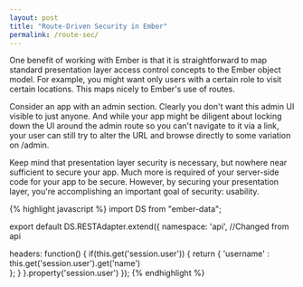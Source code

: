 ```yaml
---
layout: post
title: "Route-Driven Security in Ember"
permalink: /route-sec/
---
```


One benefit of working with Ember is that it is straightforward to map standard presentation layer access control concepts to the Ember object model. For example, you might want only users with a certain role to visit certain locations. This maps nicely to Ember's use of routes.

Consider an app with an admin section. Clearly you don't want this admin UI visible to just anyone. And while your app might be diligent about locking down the UI around the admin route so you can't navigate to it via a link, your user can still try to alter the URL and browse directly to some variation on /admin.

 

Keep mind that presentation layer security is necessary, but nowhere near sufficient to secure your app. Much more is required of your server-side code for your app to be secure. However, by securing your presentation layer, you're accomplishing an important goal of security: usability.

{% highlight javascript %}
import DS from "ember-data";

export default DS.RESTAdapter.extend({
  namespace: 'api', //Changed from api

  headers: function() {
    if(this.get('session.user')) {
      return {
        'username' : this.get('session.user').get('name')     
      };
    }
  }.property('session.user')
}); 
{% endhighlight %}